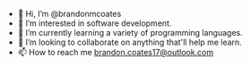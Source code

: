 - 👋 Hi, I’m @brandonmcoates
- 👀 I’m interested in software development.
- 🌱 I’m currently learning a variety of programming languages.
- 💞️ I’m looking to collaborate on anything that'll help me learn.
- 📫 How to reach me brandon.coates17@outlook.com

<!---
brandonmcoates/brandonmcoates is a ✨ special ✨ repository because its `README.md` (this file) appears on your GitHub profile.
You can click the Preview link to take a look at your changes.
--->

